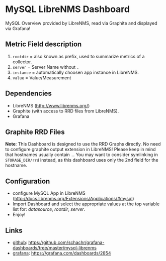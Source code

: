 # MySQL LibreNMS Dashboard
MySQL Overview provided by LibreNMS, read via Graphite and displayed via Grafana!

## Metric Field description
1. `rootdir` = also known as prefix, used to summarize metrics of a collector.
1. `server` = Server Name without `.`
1. `instance` = automatically choosen app instance in LibreNMS.
1. `value` = Value/Measurement

## Dependencies
- LibreNMS (http://www.librenms.org/)
- Graphite (with access to RRD files from LibreNMS). 
- Grafana

## Graphite RRD Files
**Note**: This Dashboard is designed to use the RRD Graphs directly. No need to configure graphite output extension in LibreNMS!
Please keep in mind that hostnames usually contain `.`. You may want to consider symlinking in `STORAGE_DIR/rrd` instead, as this dashboard uses only the 2nd field for the hostname.

## Configuration
- configure MySQL App in LibreNMS (http://docs.librenms.org/Extensions/Applications/#mysql)
- Import Dashboard and select the appropriate values at the top variable list for: *datasource*, *rootdir*, *server*.
- Enjoy!

## Links
- [github](https://github.com/schachr/grafana-dashboards/tree/master/mysql-librenms): https://github.com/schachr/grafana-dashboards/tree/master/mysql-librenms
- [grafana](https://grafana.com/dashboards/2854): https://grafana.com/dashboards/2854
